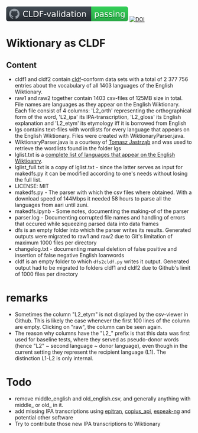 [![CLDF validation](https://raw.githubusercontent.com/martino-vic/en_borrowings/master/cldf/badge.svg)](https://github.com/martino-vic/en_borrowings/blob/master/cldf/dfs2cldf.py#L53) [![DOI](https://zenodo.org/badge/441361769.svg)](https://zenodo.org/badge/latestdoi/441361769)

# Wiktionary as CLDF

## Content

- cldf1 and cldf2 contain [cldf](https://cldf.clld.org/)-conform data sets with a total of 2 377 756 entries about the vocabulary of all 1403 languages of the English Wiktionary.
- raw1 and raw2 together contain 1403 csv-files of 125MB size in total. File names are languages as they appear on the English Wiktionary. Each file consist of 4 columns: 'L2_orth' representing the orthographical form of the word, 'L2_ipa' its IPA-transcription, 'L2_gloss' its English explanation and 'L2_etym' its etymology iff it is borrowed from English
- lgs contains text-files with wordlists for every language that appears on the English Wiktionary. Files were created with WiktionaryParser.java.
- WiktionaryParser.java is a courtesy of [Tomasz Jastrząb](https://scholar.google.com/citations?user=p2EcxaMAAAAJ&hl=pl) and was used to retrieve the wordlists found in the folder lgs 
- lglist.txt is a [complete list of languages that appear on the English Wiktioanry](https://en.wiktionary.org/wiki/Wiktionary:List_of_languages).
- lglist_full.txt is a copy of lglist.txt - since the latter serves as input for makedfs.py it can be modified according to one's needs without losing the full list.
- LICENSE: MIT
- makedfs.py - The parser with which the csv files where obtained. With a download speed of 144Mbps it needed 58 hours to parse all the languages from aari until zuni.
- makedfs.ipynb - Some notes, documenting the making-of of the parser
- parser.log - Documenting corrupted file names and handling of errors that occured while squeezing parsed data into data frames
- dfs is an empty folder into which the parser writes its results. Generated outputs were migrated to raw1 and raw2 due to Git's limitation of maximum 1000 files per directory
- changelog.txt - documenting manual deletion of false positive and insertion of false negative English loanwords
- cldf is an empty folder to which ```dfs2cldf.py``` writes it output. Generated output had to be migrated to folders cldf1 and cldf2 due to Github's limit of 1000 files per directory

# remarks
- Sometimes the column "L2_etym" is not displayed by the csv-viewer in Github. This is likely the case whenever the first 100 lines of the column are empty. Clicking on "raw", the column can be seen again.
- The reason why columns have the "L2_" prefix is that this data was first used for baseline tests, where they served as pseudo-donor words (hence "L2" ~ second language ~ donor language), even though
in the current setting they represent the recipient language (L1). The distinction L1-L2 is only internal.

# Todo
- remove middle_english and old_english.csv, and generally anything with middle_ or old_ in it.
- add missing IPA transcriptions using [epitran](https://pypi.org/project/epitran/), [copius_api](https://github.com/martino-vic/copius_api), [espeak-ng](https://github.com/espeak-ng/espeak-ng) and potential other software
- Try to contribute those new IPA transcriptions to Wiktionary